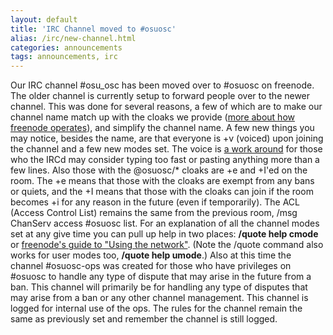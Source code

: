 ```yaml
---
layout: default
title: 'IRC Channel moved to #osuosc'
alias: /irc/new-channel.html
categories: announcements
tags: announcements, irc
---
```

Our IRC channel #osu_osc has been moved over to #osuosc on freenode. The older channel is currently setup to forward people over to the newer channel. This was done for several reasons, a few of which are to make our channel name match up with the cloaks we provide ([more about how freenode operates](https://freenode.net/group_registration.shtml)), and simplify the channel name. A few new things you may notice, besides the name, are that everyone is +v (voiced) upon joining the channel and a few new modes set. The voice is [a work around](http://swhack.com/logs/2011-03-08#T18-50-27) for those who the IRCd may consider typing too fast or pasting anything more than a few lines. Also those with the @osuosc/* cloaks are +e and +I'ed on the room. The +e means that those with the cloaks are exempt from any bans or quiets, and the +I means that those with the cloaks can join if the room becomes +i for any reason in the future (even if temporarily). The ACL (Access Control List) remains the same from the previous room, /msg ChanServ access #osuosc list. For an explanation of all the channel modes set at any give time you can pull up help in two places: **/quote help cmode** or [freenode's guide to "Using the network"](https://freenode.net/using_the_network.shtml). (Note the /quote command also works for user modes too, **/quote help umode**.) Also at this time the channel #osuosc-ops was created for those who have privileges on #osuosc to handle any type of dispute that may arise in the future from a ban. This channel will primarily be for handling any type of disputes that may arise from a ban or any other channel management. This channel is logged for internal use of the ops. The rules for the channel remain the same as previously set and remember the channel is still logged.
